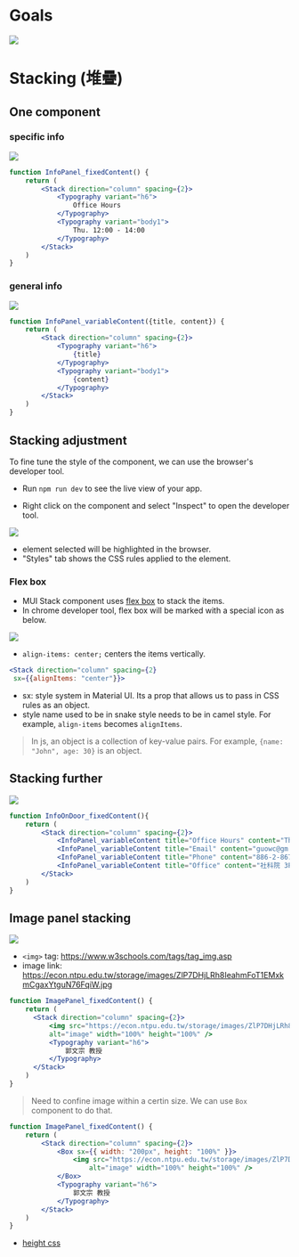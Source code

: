 
# Goals 

[![](../img/officeInfo.png) ](https://www.figma.com/file/79Qn6m4sEy7CE8Z30OS80h/lecture-notes?type=design&node-id=17-19&mode=design&t=GFFJkKeslmAAz6Kt-4)

# Stacking (堆疊)

## One component

### specific info

[![](../img/specific%20info.png)](https://www.figma.com/file/79Qn6m4sEy7CE8Z30OS80h/lecture-notes?type=design&node-id=24-49&mode=design&t=GFFJkKeslmAAz6Kt-4)

```jsx
function InfoPanel_fixedContent() {
    return (
        <Stack direction="column" spacing={2}>
            <Typography variant="h6">
                Office Hours
            </Typography>
            <Typography variant="body1">
                Thu. 12:00 - 14:00
            </Typography>
        </Stack>
    )
}
```

### general info

[![](../img/general%20info.png)](https://www.figma.com/file/79Qn6m4sEy7CE8Z30OS80h/lecture-notes?type=design&node-id=24-50&mode=design&t=GFFJkKeslmAAz6Kt-4)

```jsx
function InfoPanel_variableContent({title, content}) {
    return (
        <Stack direction="column" spacing={2}>
            <Typography variant="h6">
                {title}
            </Typography>
            <Typography variant="body1">
                {content}
            </Typography>
        </Stack>
    )
}
```

## Stacking adjustment

To fine tune the style of the component, we can use the browser's developer tool.

- Run `npm run dev` to see the live view of your app. 

- Right click on the component and select "Inspect" to open the developer tool.

![](../img/stacking%20adjustment.png)

- element selected will be highlighted in the browser.  
- "Styles" tab shows the CSS rules applied to the element.

### Flex box

- MUI Stack component uses [flex box](https://css-tricks.com/snippets/css/a-guide-to-flexbox/) to stack the items.   
- In chrome developer tool, flex box will be marked with a special icon as below.  

![](../img/display%20flex.png)

- `align-items: center;` centers the items vertically.

```jsx
<Stack direction="column" spacing={2}
 sx={{alignItems: "center"}}>
```

  * sx: style system in Material UI. Its a prop that allows us to pass in CSS rules as an object.
  * style name used to be in snake style needs to be in camel style. For example, `align-items` becomes `alignItems`.

> In js, an object is a collection of key-value pairs. For example, `{name: "John", age: 30}` is an object.
>

## Stacking further

![](../img/stacking%20further.png)

```jsx
function InfoOnDoor_fixedContent(){
    return (
        <Stack direction="column" spacing={2}>
            <InfoPanel_variableContent title="Office Hours" content="Thu. 12:00 - 14:00" />
            <InfoPanel_variableContent title="Email" content="guowc@gm.ntpu.edu.tw" />
            <InfoPanel_variableContent title="Phone" content="886-2-86741111#66100" />  
            <InfoPanel_variableContent title="Office" content="社科院 3F16" />
        </Stack>
    )
}
```

## Image panel stacking

![](../img/image%20panel.png)
  
  - `<img>` tag: <https://www.w3schools.com/tags/tag_img.asp>  
  - image link: <https://econ.ntpu.edu.tw/storage/images/ZlP7DHjLRh8IeahmFoT1EMxkmCgaxYtguN76FqiW.jpg>

```jsx
function ImagePanel_fixedContent() {
    return (
      <Stack direction="column" spacing={2}>
          <img src="https://econ.ntpu.edu.tw/storage/images/ZlP7DHjLRh8IeahmFoT1EMxkmCgaxYtguN76FqiW.jpg" 
          alt="image" width="100%" height="100%" />
          <Typography variant="h6">
              郭文宗 教授
          </Typography>
      </Stack>
    )
}

```

> Need to confine image within a certin size. We can use `Box` component to do that.

```jsx
function ImagePanel_fixedContent() {
    return (
        <Stack direction="column" spacing={2}>
            <Box sx={{ width: "200px", height: "100%" }}>
                <img src="https://econ.ntpu.edu.tw/storage/images/ZlP7DHjLRh8IeahmFoT1EMxkmCgaxYtguN76FqiW.jpg"
                    alt="image" width="100%" height="100%" />
            </Box>
            <Typography variant="h6">
                郭文宗 教授
            </Typography>
        </Stack>
    )
}
```

  - [height css](https://developer.mozilla.org/en-US/docs/Web/CSS/height)